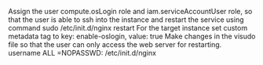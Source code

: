 Assign the user compute.osLogin role and iam.serviceAccountUser role, so that the user is able to ssh into the instance and restart the service using command 
    sudo /etc/init.d/nginx restart
For the target instance set custom metadata tag to key: enable-oslogin, value: true
Make changes in the visudo file so that the user can only access the web server for restarting.
   username ALL =NOPASSWD: /etc/init.d/nginx

